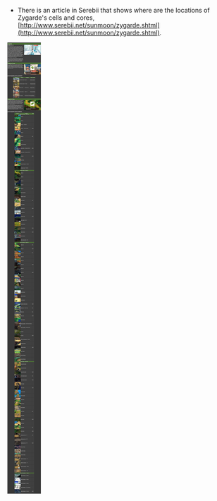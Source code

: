 * There is an article in Serebii that shows where are the locations of Zygarde's cells and cores, [http://www.serebii.net/sunmoon/zygarde.shtml](http://www.serebii.net/sunmoon/zygarde.shtml).

![./20161121-0143-cet-zygarde-cells-and-cores-location-pokemon-sun-and-pokemon-moon-1.png](./20161121-0143-cet-zygarde-cells-and-cores-location-pokemon-sun-and-pokemon-moon-1.png)